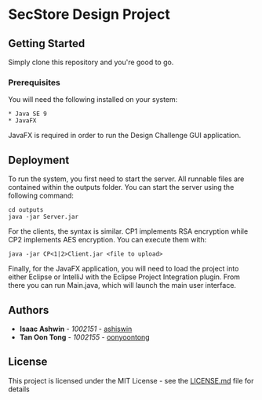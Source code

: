 # SecStore Design Project

## Getting Started

Simply clone this repository and you're good to go.

### Prerequisites

You will need the following installed on your system:

```
* Java SE 9
* JavaFX
```

JavaFX is required in order to run the Design Challenge GUI application.

## Deployment

To run the system, you first need to start the server. All runnable files are contained within the outputs folder. You can start the server using the following command:
```
cd outputs
java -jar Server.jar
```

For the clients, the syntax is similar. CP1 implements RSA encryption while CP2 implements AES encryption. You can execute them with:
```
java -jar CP<1|2>Client.jar <file to upload>
```

Finally, for the JavaFX application, you will need to load the project into either Eclipse or IntelliJ with the Eclipse Project Integration plugin. From there you can run Main.java, which will launch the main user interface.

## Authors

* **Isaac Ashwin** - *1002151* - [ashiswin](https://github.com/ashiswin)
* **Tan Oon Tong** - *1002155* - [oonyoontong](https://github.com/oonyoontong)

## License

This project is licensed under the MIT License - see the [LICENSE.md](LICENSE.md) file for details

